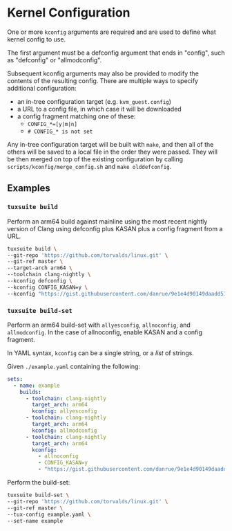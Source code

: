 # Kernel Configuration

One or more `kconfig` arguments are required and are used to define what kernel
config to use.

The first argument must be a defconfig argument that ends in "config", such as
"defconfig" or "allmodconfig".

Subsequent kconfig arguments may also be provided to modify the contents of the
resulting config. There are multiple ways to specify additional configuration:

- an in-tree configuration target (e.g. `kvm_guest.config`)
- a URL to a config file, in which case it will be downloaded
- a config fragment matching one of these:
  - `CONFIG_*=[y|m|n]`
  - `# CONFIG_* is not set`

Any in-tree configuration target will be built with `make`, and then all of the
others will be saved to a local file in the order they were passed. They will
be then merged on top of the existing configuration by calling
`scripts/kconfig/merge_config.sh` and `make olddefconfig`.

## Examples

### `tuxsuite build`

Perform an arm64 build against mainline using the most recent nightly version
of Clang using defconfig plus KASAN plus a config fragment from a URL.

```sh
tuxsuite build \
--git-repo 'https://github.com/torvalds/linux.git' \
--git-ref master \
--target-arch arm64 \
--toolchain clang-nightly \
--kconfig defconfig \
--kconfig CONFIG_KASAN=y \
--kconfig "https://gist.githubusercontent.com/danrue/9e1e4d90149daadd5199256cc18a0499/raw/752138764ec039e4593185bfff888250a3d7692f/gistfile1.txt"
```

### `tuxsuite build-set`

Perform an arm64 build-set with `allyesconfig`, `allnoconfig`, and
`allmodconfig`. In the case of allnoconfig, enable KASAN and a config fragment.

In YAML syntax, `kconfig` can be a single string, or a _list_ of strings.

Given `./example.yaml` containing the following:

```yaml
sets:
  - name: example
    builds:
      - toolchain: clang-nightly
        target_arch: arm64
        kconfig: allyesconfig
      - toolchain: clang-nightly
        target_arch: arm64
        kconfig: allmodconfig
      - toolchain: clang-nightly
        target_arch: arm64
        kconfig:
          - allnoconfig
          - CONFIG_KASAN=y
          - "https://gist.githubusercontent.com/danrue/9e1e4d90149daadd5199256cc18a0499/raw/752138764ec039e4593185bfff888250a3d7692f/gistfile1.txt"
```

Perform the build-set:

```sh
tuxsuite build-set \
--git-repo 'https://github.com/torvalds/linux.git' \
--git-ref master \
--tux-config example.yaml \
--set-name example
```
